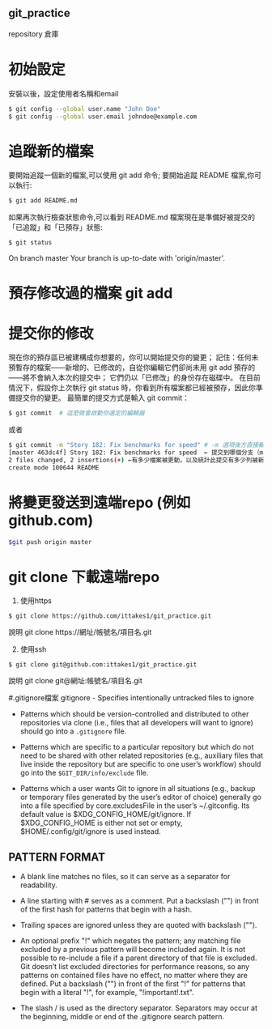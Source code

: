 ## git_practice
repository 倉庫

# 初始設定
安裝以後，設定使用者名稱和email
```bash
$ git config --global user.name "John Doe"
$ git config --global user.email johndoe@example.com
```

# 追蹤新的檔案
要開始追蹤一個新的檔案,可以使用 git add 命令; 要開始追蹤 README 檔案,你可以執行:
```bash
$ git add README.md
```
如果再次執行檢查狀態命令,可以看到 README.md 檔案現在是準備好被提交的「已追蹤」和「已預存」狀態:
```bash
$ git status
```
On branch master
Your branch is up-to-date with 'origin/master'.

# 預存修改過的檔案 git add

# 提交你的修改
現在你的預存區已被建構成你想要的，你可以開始提交你的變更； 記住：任何未預暫存的檔案——新增的、已修改的，自從你編輯它們卻尚未用 git add 預存的——將不會納入本次的提交中； 它們仍以「已修改」的身份存在磁碟中。 在目前情況下，假設你上次執行 git status 時，你看到所有檔案都已經被預存，因此你準備提交你的變更。 最簡單的提交方式是輸入 git commit：
```bash
$ git commit  # 這麼做會啟動你選定的編輯器
```
或者
```bash
$ git commit -m "Story 182: Fix benchmarks for speed" # -m 選項後方直接輸入提交訊息
[master 463dc4f] Story 182: Fix benchmarks for speed  ← 提交到哪個分支（master）、提交的 SHA-1 校驗碼（463dc4f）
2 files changed, 2 insertions(+) ←有多少檔案被更動，以及統計此提交有多少列被新增和被移除
create mode 100644 README
```

# 將變更發送到遠端repo (例如github.com)
```bash
$git push origin master
```

# git clone 下載遠端repo
1. 使用https
```
$ git clone https://github.com/ittakes1/git_practice.git
```
說明 git clone https://網址/帳號名/項目名.git

2. 使用ssh
```
$ git clone git@github.com:ittakes1/git_practice.git
```
說明 git clone git@網址:帳號名/項目名.git

#.gitignore檔案
gitignore - Specifies intentionally untracked files to ignore

* Patterns which should be version-controlled and distributed to other repositories via clone (i.e., files that all developers will want to ignore) should go into a `.gitignore` file.

* Patterns which are specific to a particular repository but which do not need to be shared with other related repositories (e.g., auxiliary files that live inside the repository but are specific to one user’s workflow) should go into the `$GIT_DIR/info/exclude` file.

* Patterns which a user wants Git to ignore in all situations (e.g., backup or temporary files generated by the user’s editor of choice) generally go into a file specified by core.excludesFile in the user’s ~/.gitconfig. Its default value is $XDG_CONFIG_HOME/git/ignore. If $XDG_CONFIG_HOME is either not set or empty, $HOME/.config/git/ignore is used instead.

## PATTERN FORMAT

* A blank line matches no files, so it can serve as a separator for readability.

* A line starting with # serves as a comment. Put a backslash ("\") in front of the first hash for patterns that begin with a hash.

* Trailing spaces are ignored unless they are quoted with backslash ("\").

* An optional prefix "!" which negates the pattern; any matching file excluded by a previous pattern will become included again. It is not possible to re-include a file if a parent directory of that file is excluded. Git doesn’t list excluded directories for performance reasons, so any patterns on contained files have no effect, no matter where they are defined. Put a backslash ("\") in front of the first "!" for patterns that begin with a literal "!", for example, "\!important!.txt".

* The slash / is used as the directory separator. Separators may occur at the beginning, middle or end of the .gitignore search pattern.

